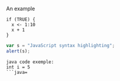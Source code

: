 An example

```{r, attr.source='.numberLines'}
if (TRUE) {
  x <- 1:10
  x + 1
}
```

```javascript
var s = "JavaScript syntax highlighting";
alert(s);
```

```java=
java code exemple:
int i = 5
```java=